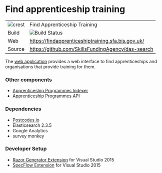 # Find apprenticeship training

|               |               |
| ------------- | ------------- |
|![crest](https://assets.publishing.service.gov.uk/static/images/govuk-crest-bb9e22aff7881b895c2ceb41d9340804451c474b883f09fe1b4026e76456f44b.png) |Find Apprenticeship Training|
| Build | <img alt="Build Status" src="https://sfa-gov-uk.visualstudio.com/Digital%20Apprenticeship%20Service/_apis/build/status/What%20I%20Need/das-search" /> |
| Web  | https://findapprenticeshiptraining.sfa.bis.gov.uk/ |
| Source  | https://github.com/SkillsFundingAgency/das-search  |

The [web application](https://www.findapprenticeship.service.gov.uk) provides a web interface to find apprenticeships and organisations that provide training for them.

### Other components
- [Apprenticeship Programmes Indexer](https://github.com/SkillsFundingAgency/das-apprenticeship-programs-indexer)
- [Apprenticeship Programmes API](https://github.com/SkillsFundingAgency/das-apprenticeship-programs-api)

### Dependencies 
- [Postcodes.io](http://postcodes.io)
- Elasticsearch 2.3.5
- Google Analytics
- survey monkey

### Developer Setup
- [Razor Generator Extension](https://visualstudiogallery.msdn.microsoft.com/1f6ec6ff-e89b-4c47-8e79-d2d68df894ec) for Visual Studio 2015
- [SpecFlow Extension](https://visualstudiogallery.msdn.microsoft.com/c74211e7-cb6e-4dfa-855d-df0ad4a37dd6) for Visual Studio 2015
